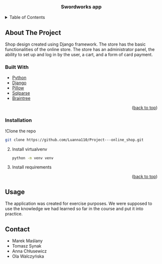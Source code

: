<div id="top"></div>
<!--
*** Thanks for checking out the Best-README-Template. If you have a suggestion
*** that would make this better, please fork the repo and create a pull request
*** or simply open an issue with the tag "enhancement".
*** Don't forget to give the project a star!
*** Thanks again! Now go create something AMAZING! :D
-->



<!-- PROJECT SHIELDS -->
<!--
*** I'm using markdown "reference style" links for readability.
*** Reference links are enclosed in brackets [ ] instead of parentheses ( ).
*** See the bottom of this document for the declaration of the reference variables
*** for contributors-url, forks-url, etc. This is an optional, concise syntax you may use.
*** https://www.markdownguide.org/basic-syntax/#reference-style-links
-->





<h3 align="center">Swordworks app</h3>





<!-- TABLE OF CONTENTS -->
<details>
  <summary>Table of Contents</summary>
  <ol>
    <li>
      <a href="#about-the-project">About The Project</a>
      <ul>
        <li><a href="#built-with">Built With</a></li>
      </ul>
    </li>
    <li>
      <a href="#getting-started">Getting Started</a>
      <ul>
        <li><a href="#prerequisites">Prerequisites</a></li>
        <li><a href="#installation">Installation</a></li>
      </ul>
    </li>
    <li><a href="#usage">Usage</a></li>
    <li><a href="#roadmap">Roadmap</a></li>
    <li><a href="#contributing">Contributing</a></li>
    <li><a href="#license">License</a></li>
    <li><a href="#contact">Contact</a></li>
    <li><a href="#acknowledgments">Acknowledgments</a></li>
  </ol>
</details>



<!-- ABOUT THE PROJECT -->
## About The Project

Shop design created using Django framework. The store has the basic functionalities of the online store. The store has an administrator panel, the ability to set up and log in by the user, a cart, and a form of card payment.


### Built With

* [Python](https://www.python.org/)
* [Django](https://www.djangoproject.com/)
* [Pillow](https://pillow.readthedocs.io/en/stable/)
* [Sqlparse](https://www.sqlparser.com/)
* [Braintree](https://www.braintreepayments.com/pl?referrer=https%3A%2F%2Fwww.google.com%2F)

<p align="right">(<a href="#top">back to top</a>)</p>




### Installation


!Clone the repo
   ```sh
   git clone https://github.com/Luanna110/Project---online_shop.git
   ```
2. Install virtualvenv
   ```sh
   python -m venv venv
   ```
3. Install requirements
  

<p align="right">(<a href="#top">back to top</a>)</p>



<!-- USAGE EXAMPLES -->
## Usage

The application was created for exercise purposes. We were supposed to use the knowledge we had learned so far in the course and put it into practice.







<!-- CONTACT -->
## Contact
* Marek Maślany
* Tomasz Synak
* Anna Chłusewicz
* Ola Walczyńska









